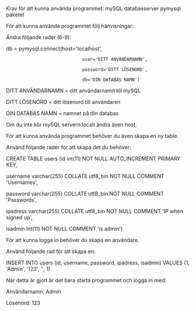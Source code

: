 Krav för att kunna använda programmet:
mySQL databasserver
pymysql paketet

För att kunna använda programmet följ hänvisningar:

Ändra följande rader (6-9):

db = pymysql.connect(host='localhost',

                                 user='DITT ANVÄNDARNAMN',
								 
                                 password='DITT LÖSENORD',
								 
                                 db='DIN DATABAS NAMN')
								 
								 
DITT ANVÄNDARNAMN = ditt användarnamn till mySQL

DITT LÖSENORD = ditt lösenord till användaren

DIN DATABAS NAMN = namnet på din databas

Om du inte kör mySQL servern localt ändra även host.


För att kunna använda programmet behöver du även skapa en ny table.

Använd följande rader för att skapa det du behöver:


CREATE TABLE users (id int(11) NOT NULL AUTO_INCREMENT PRIMARY KEY, 

username varchar(255) COLLATE utf8_bin NOT NULL COMMENT 'Usernames', 

password varchar(255) COLLATE utf8_bin NOT NULL COMMENT 'Passwords', 

ipadress varchar(255) COLLATE utf8_bin NOT NULL COMMENT 'IP when signed up', 

isadmin int(11) NOT NULL COMMENT 'is admin')



För att kunna logga in behöver du skapa en användare.

Använd följande rad för att skapa en:

INSERT INTO users (id, username, password, ipadress, isadmin) VALUES (1, 'Admin', '123', '', 1)


När detta är gjort är det bara starta programmet och logga in med:

Användarnamn: Admin

Lösenord: 123
